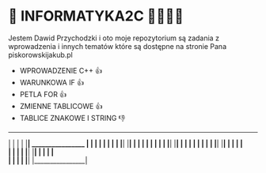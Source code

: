 # 🦼 INFORMATYKA2C 🦼🛬🏬🏬
Jestem Dawid Przychodzki i oto moje repozytorium są zadania z wprowadzenia i innych tematów które są dostępne na stronie Pana piskorowskijakub.pl
- WPROWADZENIE C++ 👍
- WARUNKOWA IF 👍
- PETLA FOR 👍
- ZMIENNE TABLICOWE 👍
- TABLICE ZNAKOWE I STRING 👎
         
         
         
 ________________
|                |
|                |
|________________|   ________________
|                |  |                |
|                |  |                |
|________________|  |________________|
|                |  |                |
|                |  |                |
|________________|  |________________|
|                |  |                |
|                |  |                |
|________________|  |________________|
|                |  |                |  
|                |  |                |
|________________|  |________________|
|                |  |                |  
|                |  |                |
|________________|  |________________|     
